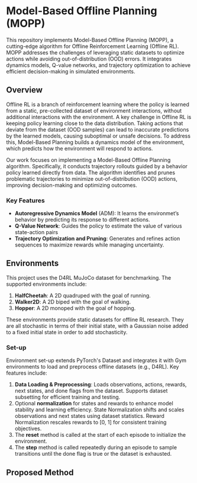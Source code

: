 # Model-Based Offline Planning (MOPP)
This repository implements Model-Based Offline Planning (MOPP), a cutting-edge algorithm for Offline Reinforcement Learning (Offline RL). MOPP addresses the challenges of leveraging static datasets to optimize actions while avoiding out-of-distribution (OOD) errors. It integrates dynamics models, Q-value networks, and trajectory optimization to achieve efficient decision-making in simulated environments.

## Overview
Offline RL is a branch of reinforcement learning where the policy is learned from a static, pre-collected dataset of environment interactions, without additional interactions with the environment. A key challenge in Offline RL is keeping policy learning close to the data distribution. Taking actions that deviate from the dataset (OOD samples) can lead to inaccurate predictions by the learned models, causing suboptimal or unsafe decisions. To address this, Model-Based Planning builds a dynamics model of the environment, which predicts how the environment will respond to actions. 

Our work focuses on implementing a Model-Based Offline Planning algorithm. Specifically, it conducts trajectory rollouts guided by a behavior policy learned directly from data. The algorithm identifies and prunes problematic trajectories to minimize out-of-distribution (OOD) actions, improving 
decision-making and optimizing outcomes.

### Key Features
- **Autoregressive Dynamics Model** (ADM): It learns the environmet’s behavior by predicting its response to different actions.
- **Q-Value Network**: Guides the policy to estimate the value of various state-action pairs
- **Trajectory Optimization and Pruning**: Generates and refines action sequences to maximize rewards while managing uncertainty.

## Environments
This project uses the D4RL MuJoCo dataset for benchmarking. The supported environments include:
1. **HalfCheetah**: A 2D quadruped with the goal of running.
2. **Walker2D**: A 2D biped with the goal of walking.
3. **Hopper**: A 2D monoped with the goal of hopping.

These environments provide static datasets for offline RL research. They are all stochastic in terms of their initial state, with a Gaussian noise added to a fixed initial state in order to add stochasticity.

### Set-up
Environment set-up extends PyTorch's Dataset and integrates it with Gym environments to load and preprocess offline datasets (e.g., D4RL). Key features include: 
1. **Data Loading & Preprocessing**: Loads observations, actions, rewards, next states, and done flags from the dataset. Supports dataset subsetting for efficient training and testing.
2. Optional **normalization** for states and rewards to enhance model stability and learning efficiency. State Normalization shifts and scales observations and next states using dataset statistics. Reward Normalization rescales rewards to [0, 1] for consistent training objectives.
3. The **reset** method is called at the start of each episode to initialize the environment.
4. The **step** method is called repeatedly during an episode to sample transitions until the done flag is true or the dataset is exhausted.

## Proposed Method